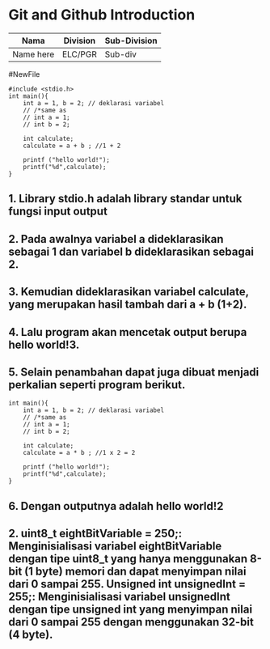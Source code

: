 # Git and Github Introduction

| Nama  | Division        | Sub-Division  |
| ----- | ---------- | ---------- |
| Name here   | ELC/PGR | Sub-div |

#NewFile
```
#include <stdio.h>
int main(){
    int a = 1, b = 2; // deklarasi variabel
    // /*same as 
    // int a = 1;
    // int b = 2;

    int calculate;
    calculate = a + b ; //1 + 2

    printf ("hello world!");
    printf("%d",calculate);
}
```
## 1. Library stdio.h adalah library standar untuk fungsi input output
## 2. Pada awalnya variabel a dideklarasikan sebagai 1 dan variabel b dideklarasikan sebagai 2.
## 3. Kemudian dideklarasikan variabel calculate, yang merupakan hasil tambah dari a + b (1+2).
## 4. Lalu program akan mencetak output berupa hello world!3.
## 5. Selain penambahan dapat juga dibuat menjadi perkalian seperti program berikut.
```
int main(){
    int a = 1, b = 2; // deklarasi variabel
    // /*same as 
    // int a = 1;
    // int b = 2;

    int calculate;
    calculate = a * b ; //1 x 2 = 2

    printf ("hello world!");
    printf("%d",calculate);
}
```
## 6. Dengan outputnya adalah hello world!2


## 2. uint8_t eightBitVariable = 250;: Menginisialisasi variabel eightBitVariable dengan tipe uint8_t yang hanya menggunakan 8-bit (1 byte) memori dan dapat menyimpan nilai dari 0 sampai 255. Unsigned int unsignedInt = 255;: Menginisialisasi variabel unsignedInt dengan tipe unsigned int yang menyimpan nilai dari 0 sampai 255 dengan menggunakan 32-bit (4 byte).

